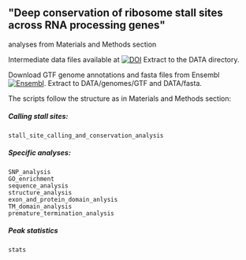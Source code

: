 ## "Deep conservation of ribosome stall sites across RNA processing genes" ##
analyses from Materials and Methods section

Intermediate data files available at [![DOI](https://zenodo.org/badge/DOI/10.5281/zenodo.4589132.svg)](https://doi.org/10.5281/zenodo.4589132) Extract to the DATA directory.  

Download GTF genome annotations and fasta files from  Ensembl [![Ensembl](https://img.shields.io/badge/LABEL-MESSAGE-COLOR.svg)](http://www.ensembl.org/). Extract to DATA/genomes/GTF and DATA/fasta.

The scripts follow the structure as in Materials and Methods section:  

##### Calling stall sites:
`stall_site_calling_and_conservation_analysis`

##### Specific analyses:
`SNP_analysis`  
`GO_enrichment`  
`sequence_analysis`  
`structure_analysis`  
`exon_and_protein_domain_anlysis`  
`TM_domain_analysis`  
`premature_termination_analysis`

##### Peak statistics
`stats`

